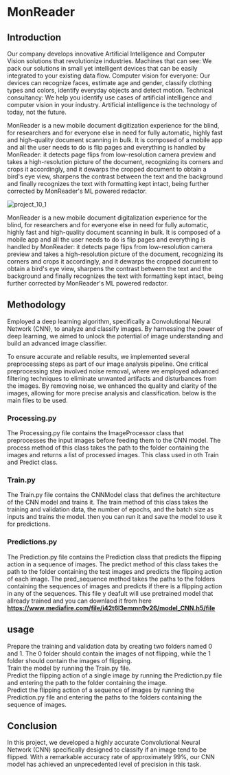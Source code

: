 # MonReader  
## Introduction   
Our company develops innovative Artificial Intelligence and Computer Vision solutions that revolutionize industries. Machines that can see: We pack our solutions in small yet intelligent devices that can be easily integrated to your existing data flow. Computer vision for everyone: Our devices can recognize faces, estimate age and gender, classify clothing types and colors, identify everyday objects and detect motion. Technical consultancy: We help you identify use cases of artificial intelligence and computer vision in your industry. Artificial intelligence is the technology of today, not the future.

MonReader is a new mobile document digitization experience for the blind, for researchers and for everyone else in need for fully automatic, highly fast and high-quality document scanning in bulk. It is composed of a mobile app and all the user needs to do is flip pages and everything is handled by MonReader: it detects page flips from low-resolution camera preview and takes a high-resolution picture of the document, recognizing its corners and crops it accordingly, and it dewarps the cropped document to obtain a bird's eye view, sharpens the contrast between the text and the background and finally recognizes the text with formatting kept intact, being further corrected by MonReader's ML powered redactor.  
  
![project_10_1](https://user-images.githubusercontent.com/98874284/222156736-d899d901-43a4-4d00-bb5b-9f427ad84511.png)
  
 MonReader is a new mobile document digitalization experience for the blind, for researchers and for everyone else in need for fully automatic, highly fast and high-quality document scanning in bulk. It is composed of a mobile app and all the user needs to do is flip pages and everything is handled by MonReader: it detects page flips from low-resolution camera preview and takes a high-resolution picture of the document, recognizing its corners and crops it accordingly, and it dewarps the cropped document to obtain a bird's eye view, sharpens the contrast between the text and the background and finally recognizes the text with formatting kept intact, being further corrected by MonReader's ML powered redactor.  
 
## Methodology  
Employed a deep learning algorithm, specifically a Convolutional Neural Network (CNN), to analyze and classify images. By harnessing the power of deep learning, we aimed to unlock the potential of image understanding and build an advanced image classifier.

To ensure accurate and reliable results, we implemented several preprocessing steps as part of our image analysis pipeline. One critical preprocessing step involved noise removal, where we employed advanced filtering techniques to eliminate unwanted artifacts and disturbances from the images. By removing noise, we enhanced the quality and clarity of the images, allowing for more precise analysis and classification. below is the main files to be used.
### Processing.py  
The Processing.py file contains the ImageProcessor class that preprocesses the input images before feeding them to the CNN model. The process method of this class takes the path to the folder containing the images and returns a list of processed images. This class used in oth Train and Predict class.   


### Train.py  
The Train.py file contains the CNNModel class that defines the architecture of the CNN model and trains it. The train method of this class takes the training and validation data, the number of epochs, and the batch size as inputs and trains the model. then you can run it and save the model to use it for predictions.  
### Predictions.py  
The Prediction.py file contains the Prediction class that predicts the flipping action in a sequence of images. The predict method of this class takes the path to the folder containing the test images and predicts the flipping action of each image. The pred_sequence method takes the paths to the folders containing the sequences of images and predicts if there is a flipping action in any of the sequences. This file y deafult will use pretrained model that allready trained and you can downlaod it from here **https://www.mediafire.com/file/i42t6l3emmn9v26/model_CNN.h5/file**  

## usage

Prepare the training and validation data by creating two folders named 0 and 1. The 0 folder should contain the images of not flipping, while the 1 folder should contain the images of flipping.  
Train the model by running the Train.py file.    
Predict the flipping action of a single image by running the Prediction.py file and entering the path to the folder containing the image.  
Predict the flipping action of a sequence of images by running the Prediction.py file and entering the paths to the folders containing the sequence of images.  

## Conclusion  

In this  project, we developed a highly accurate Convolutional Neural Network (CNN) specifically designed to classify if an image tend to be  flipped. With a remarkable accuracy rate of approximately 99%, our CNN model has achieved an unprecedented level of precision in this task.
